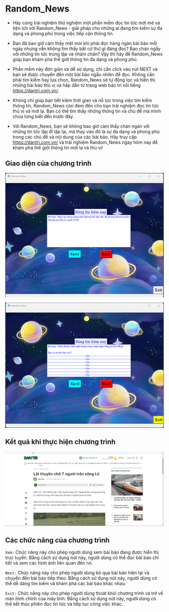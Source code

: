 # Random_News
- Hãy cùng trải nghiệm thử nghiệm một phần mềm đọc tin tức mới mẻ và tiện ích với Random_News - giải pháp cho những ai đang tìm kiếm sự đa dạng và phong phú trong việc tiếp cận thông tin.

- Bạn đã bao giờ cảm thấy mệt mỏi khi phải đọc hàng ngàn bài báo mỗi ngày nhưng vẫn không tìm thấy bất cứ thứ gì đáng đọc? Bạn chán ngấy với những tin tức trùng lặp và nhàm chán? Vậy thì hãy để Random_News giúp bạn khám phá thế giới thông tin đa dạng và phong phú.

- Phần mềm này đơn giản và dễ sử dụng, chỉ cần click vào nút NEXT và bạn sẽ được chuyển đến một bài báo ngẫu nhiên để đọc. Không cần phải tìm kiếm hay lựa chọn, Random_News sẽ tự động lọc và hiển thị những bài báo thú vị và hấp dẫn từ trang web báo trí nổi tiếng https://dantri.com.vn/.

- Không chỉ giúp bạn tiết kiệm thời gian và nỗ lực trong việc tìm kiếm thông tin, Random_News còn đem đến cho bạn trải nghiệm đọc tin tức thú vị và mới lạ. Bạn có thể tìm thấy những thông tin và chủ đề mà mình chưa từng biết đến trước đây.

- Với Random_News, bạn sẽ không bao giờ cảm thấy chán ngán với những tin tức lặp đi lặp lại, mà thay vào đó là sự đa dạng và phong phú trong các chủ đề và nội dung của các bài báo. Hãy truy cập https://dantri.com.vn/ và trải nghiệm Random_News ngay hôm nay để khám phá thế giới thông tin mới lạ và thú vị!
## Giao diện của chương trình
![1](https://github.com/huyvu15/Random_News/blob/main/photo_random_news.png)

![2](https://github.com/huyvu15/Random_News/blob/main/photo_ran_news.png)
## Kết quả khi thực hiện chương trình
![kết quả](https://github.com/huyvu15/Random_News/blob/main/results.png)
## Các chức năng của chương trình
`Xem:` Chức năng này cho phép người dùng xem bài báo đang được hiển thị trực tuyến. Bằng cách sử dụng nút này, người dùng có thể đọc bài báo chi tiết và xem các hình ảnh liên quan đến nó.

`Next:` Chức năng này cho phép người dùng bỏ qua bài báo hiện tại và chuyển đến bài báo tiếp theo. Bằng cách sử dụng nút này, người dùng có thể dễ dàng tìm kiếm và khám phá các bài báo khác nhau.

`Exit:` Chức năng này cho phép người dùng thoát khỏi chương trình và trở về màn hình chính của máy tính. Bằng cách sử dụng nút này, người dùng có thể kết thúc phiên đọc tin tức và tiếp tục công việc khác.
